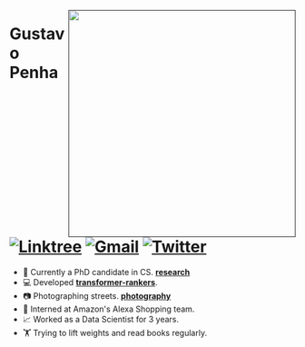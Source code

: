 [<img align="right" width="400" src="https://github-readme-stats.vercel.app/api?username=guzpenha&show_icons=true&theme=default&hide_border=true"/>]()

# Gustavo Penha [![Linktree](https://img.shields.io/badge/-Linktree-green?style=flat&logo=Linktree&logoColor=white)](https://linktr.ee/guzpenha) [![Gmail](https://img.shields.io/badge/guzpenha10@gmail.com-blue?style=flat&logo=Gmail&logoColor=white)](mailto:guzpenha10@gmail.com) [![Twitter](https://img.shields.io/badge/-Guz-blue?style=flat&logo=Twitter&logoColor=white)](https://twitter.com/_Guz_)  

<!-- <h2 align="center">About me</h2>-->

- 🌱 Currently a PhD candidate in CS. [**research**](https://guzpenha.github.io/guzblog/)
- 💻 Developed [**transformer-rankers**](https://guzpenha.github.io/transformer_rankers/).
- 📷 Photographing streets. [**photography**](https://guzpenha.github.io/gallery/)
- 🤖 Interned at Amazon's Alexa Shopping team.
- 📈 Worked as a Data Scientist for 3 years. 
- 🏋️ Trying to lift weights and read books regularly.



<!--  <h2 align="center">  Github stats 💻</h2>
<img width="50%" align="center" src="https://github-readme-stats.vercel.app/api?username=guzpenha&show_icons=true&theme=default&hide_border=true" />
   <img align="center" src="https://github-readme-stats.vercel.app/api?username=guzpenha&show_icons=true&theme=default" /> -->
